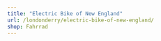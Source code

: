 ```yaml
---
title: "Electric Bike of New England"
url: /londonderry/electric-bike-of-new-england/
shop: Fahrrad
---
```

